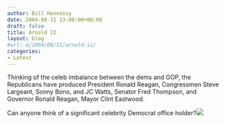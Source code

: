 ```yaml
---
author: Bill Hennessy
date: 2004-08-31 13:00:00+00:00
draft: false
title: Arnold II
layout: blog
#url: e/2004/08/31/arnold-ii/
categories:
- Latest
---
```


Thinking of the celeb imbalance between the dems and GOP, the Republicans have produced President Ronald Reagan, Congressmen Steve Largeant, Sonny Bono, and JC Watts, Senator Fred Thompson, and Governor Ronald Reagan, Mayor Clint Eastwood.  
  
Can anyone think of a significant celebrity Democrat office holder?![](https://blog.billhennessy.com/aggbug.aspx?PostID=594)

